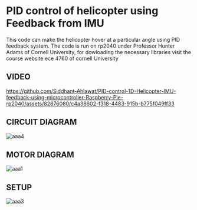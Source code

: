 # PID control of helicopter using Feedback from IMU
This code can make the helicopter hover at a particular angle using PID feedback system. The code is run on rp2040 under Professor Hunter Adams of Cornell University, for dowloading the necessary libraries visit the course website ece 4760 of cornell University

## VIDEO

https://github.com/Siddhant-Ahlawat/PID-control-1D-Helicopter-IMU-feedback-using-microcontroller-Raspberry-Pie-rp2040/assets/82876080/c4a38602-f318-4483-915b-b775f049ff33


## CIRCUIT DIAGRAM 
![aaa4](https://github.com/Siddhant-Ahlawat/PID-control-1D-Helicopter-IMU-feedback-using-microcontroller-Raspberry-Pie-rp2040/assets/82876080/2e472096-9214-42a5-9a85-b8b8446f0316)

## MOTOR DIAGRAM
![aaa1](https://github.com/Siddhant-Ahlawat/PID-control-1D-Helicopter-IMU-feedback-using-microcontroller-Raspberry-Pie-rp2040/assets/82876080/1bc54727-8055-467e-b647-949b31f56776)

## SETUP 
![aaa3](https://github.com/Siddhant-Ahlawat/PID-control-1D-Helicopter-IMU-feedback-using-microcontroller-Raspberry-Pie-rp2040/assets/82876080/3e138ddd-9891-4bb5-80c5-88e636216925)
